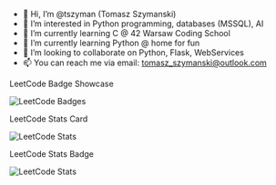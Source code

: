- 👋 Hi, I’m @tszyman (Tomasz Szymanski)
- 👀 I’m interested in Python programming, databases (MSSQL), AI
- 🌱 I’m currently learning C @ 42 Warsaw Coding School
- 🌱 I’m currently learning Python @ home for fun
- 💞️ I’m looking to collaborate on Python, Flask, WebServices
- 📫 You can reach me via email: tomasz_szymanski@outlook.com 

LeetCode Badge Showcase

![LeetCode Badges](https://leetcode-badge-showcase.vercel.app/api?username=tszyman&animated=true&theme=dark)

LeetCode Stats Card

![LeetCode Stats](https://leetcode-stats-six.vercel.app/api?username=tszyman)

LeetCode Stats Badge

![LeetCode Stats](https://leetcode-badge-sage.vercel.app/badge/tszyman?theme=light)
<!---
tszyman/tszyman is a ✨ special ✨ repository because its `README.md` (this file) appears on your GitHub profile.
You can click the Preview link to take a look at your changes.
--->
